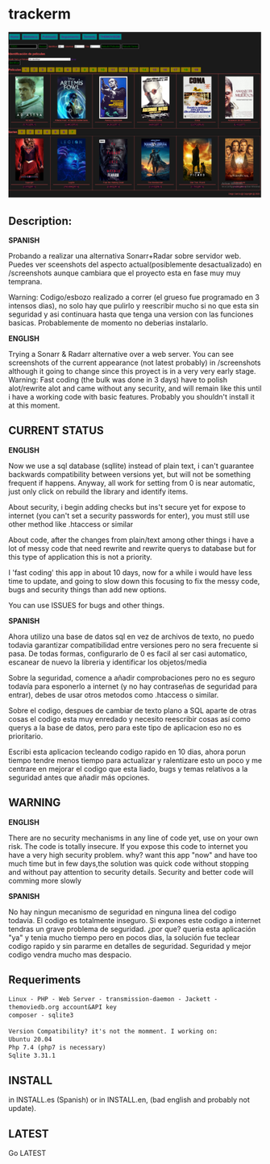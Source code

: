 # trackerm

![alt text](https://github.com/diegargon/trackerm/blob/master/screenshots/library-screenshot.png?raw=true)

## Description: 

**SPANISH**

Probando a realizar una alternativa Sonarr+Radar sobre servidor web.
Puedes ver sceenshots del aspecto actual(posiblemente desactualizado) en /screenshots aunque cambiara que el proyecto esta en fase muy 
muy temprana.

Warning: Codigo/esbozo realizado a correr (el grueso fue programado  en 3 intensos dias), no solo hay que pulirlo y reescribir mucho si no que esta sin 
seguridad y asi continuara hasta que tenga una version con las funciones basicas.
Probablemente de momento no deberias instalarlo.


**ENGLISH**

Trying a Sonarr & Radarr alternative over a web server.
You can see screenshots of the current appearance (not latest probably) in /screenshots although it going to change since this proyect 
is in a very very early stage.
Warning: Fast coding (the bulk was done in 3 days) have to polish alot/rewrite alot and came without any security, and 
will remain like this until i have a working code with basic features.
Probably you shouldn't install it at this moment.

## CURRENT STATUS

**ENGLISH**

Now we use a sql database (sqllite) instead of plain text, i can't guarantee backwards compatibility between versions yet, but will
not be something frequent if happens. Anyway, all work for setting from 0 is near automatic, just only click on rebuild the library and identify items.

About security, i begin adding checks but ins't secure yet for expose to internet (you can't set a security passwords for enter), you must still 
use other method like .htaccess or similar

About code, after the changes from plain/text among other things i have a lot of messy code that need rewrite and rewrite querys to database 
but for this type of application this is not a priority.

I 'fast coding' this app in about 10 days, now for a while i would have less time to update, and going to slow down this focusing to fix 
the messy code, bugs and security things than add new options.

You can use ISSUES for bugs and other things.

**SPANISH**

Ahora utilizo una base de datos sql en vez de archivos de texto, no puedo todavia garantizar compatibilidad entre versiones pero no sera 
frecuente si pasa. De todas formas, configurarlo de 0 es facil al ser casi automatico, escanear de nuevo la libreria y identificar los objetos/media

Sobre la seguridad, comence a añadir comprobaciones pero no es seguro todavía para esponerlo a internet (y no hay contraseñas de seguridad para entrar),
debes de usar otros metodos como .htaccess o similar.

Sobre el codigo, despues de cambiar de texto plano a SQL aparte de otras cosas el codigo esta muy enredado y necesito reescribir cosas así como querys
a la base de datos, pero para este tipo de aplicacion eso no es prioritario.

Escribi esta aplicacion tecleando codigo rapido en 10 dias, ahora porun tiempo tendre menos tiempo para actualizar y ralentizare esto un poco y me centrare
en mejorar el codigo que esta liado, bugs y temas relativos a la seguridad antes que añadir más opciones.

## WARNING

**ENGLISH**

There are no security mechanisms in any line of code yet, use on your own risk. The code is totally insecure. 
If you expose this code to internet you have a very high security problem. why? want this app "now" and 
have too much time but in few days,the solution was quick code without stopping and without pay attention
to security  details. 
Security and better code will comming more slowly

**SPANISH**

No hay ningun mecanismo de seguridad en ninguna linea del codigo todavia. El codigo es totalmente inseguro. 
Si expones este codigo a internet tendras un grave problema de seguridad. ¿por que? queria esta aplicación 
"ya" y tenia mucho tiempo pero en pocos dias, la solución fue teclear codigo rapido y sin pararme en detalles 
de seguridad.
Seguridad y mejor codigo vendra mucho mas despacio.


## Requeriments

    Linux - PHP - Web Server - transmission-daemon - Jackett - themoviedb.org account&API key
    composer - sqlite3

    Version Compatibility? it's not the momment. I working on:
    Ubuntu 20.04
    Php 7.4 (php7 is necessary)
    Sqlite 3.31.1

## INSTALL

in INSTALL.es (Spanish) or in INSTALL.en, (bad english and probably not update).

## LATEST   

Go LATEST
